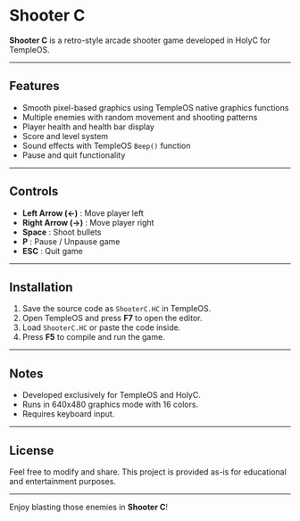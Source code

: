 # Shooter C

**Shooter C** is a retro-style arcade shooter game developed in HolyC for TempleOS.

---

## Features

- Smooth pixel-based graphics using TempleOS native graphics functions
- Multiple enemies with random movement and shooting patterns
- Player health and health bar display
- Score and level system
- Sound effects with TempleOS `Beep()` function
- Pause and quit functionality

---

## Controls

- **Left Arrow (←)** : Move player left  
- **Right Arrow (→)** : Move player right  
- **Space** : Shoot bullets  
- **P** : Pause / Unpause game  
- **ESC** : Quit game

---

## Installation

1. Save the source code as `ShooterC.HC` in TempleOS.  
2. Open TempleOS and press **F7** to open the editor.  
3. Load `ShooterC.HC` or paste the code inside.  
4. Press **F5** to compile and run the game.

---

## Notes

- Developed exclusively for TempleOS and HolyC.  
- Runs in 640x480 graphics mode with 16 colors.  
- Requires keyboard input.

---

## License

Feel free to modify and share. This project is provided as-is for educational and entertainment purposes.

---

Enjoy blasting those enemies in **Shooter C**!
